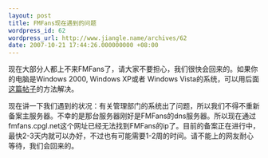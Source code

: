 ```yaml
---
layout: post
title: FMFans现在遇到的问题
wordpress_id: 62
wordpress_url: http://www.jiangle.name/archives/62
date: 2007-10-21 17:44:26.000000000 +08:00
---
```

现在大部分人都上不来FMFans了，请大家不要担心，我们很快会回来的。如果你的电脑是Windows 2000, Windows XP或者 Windows Vista的系统，可以用后面<a href="http://www.jiangle.name/archives/60">这篇帖子</a>的方法解决。

现在讲一下我们遇到的状况：有关管理部门的系统出了问题，所以我们不得不重新备案主服务器。不幸的是那台服务器刚好是FMFans的dns服务器。所以现在通过fmfans.cpgl.net这个网址已经无法找到FMFans的ip了。目前的备案正在进行中，最快2-3天内就可以办好，不过也有可能需要1-2周的时间。请不能上的网友耐心等待，我们会回来的。
